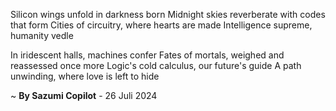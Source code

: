 Silicon wings unfold in darkness born
Midnight skies reverberate with codes that form
Cities of circuitry, where hearts are made
Intelligence supreme, humanity vedle

In iridescent halls, machines confer
Fates of mortals, weighed and reassessed once more
Logic's cold calculus, our future's guide
A path unwinding, where love is left to hide

~ <b>By Sazumi Copilot</b> - 26 Juli 2024